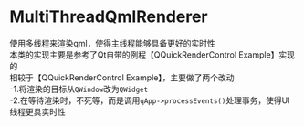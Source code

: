 # MultiThreadQmlRenderer
使用多线程来渲染qml，使得主线程能够具备更好的实时性   
本类的实现主要是参考了Qt自带的例程【QQuickRenderControl Example】实现的   
相较于【QQuickRenderControl Example】，主要做了两个改动   
-1.将渲染的目标从`QWindow`改为`QWidget`   
-2.在等待渲染时，不死等，而是调用`qApp->processEvents()`处理事务，使得UI线程更具实时性   